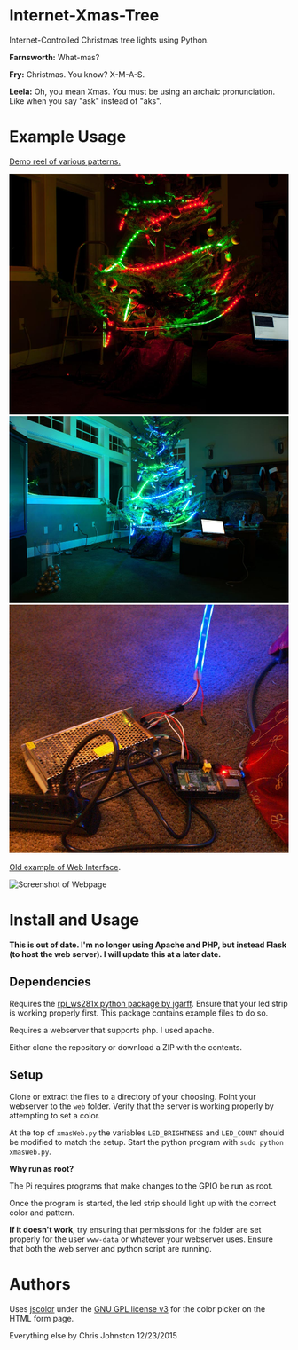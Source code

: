 # Internet-Xmas-Tree
Internet-Controlled Christmas tree lights using Python.

**Farnsworth:** What-mas?

**Fry:** Christmas. You know? X-M-A-S.

**Leela:** Oh, you mean Xmas. You must be using an archaic pronunciation. Like when you say "ask" instead of "aks".

# Example Usage

[Demo reel of various patterns.](https://www.youtube.com/watch?v=5M3lig-fI4s)

<img src="images/redgreen.jpg" alt="Picture of tree in use with Xmas colors" />

<img src="images/bluegreen.jpg" alt="Picture of tree in use with Seahawks colors" />

<img src="images/sketchywiring.jpg" alt="Picture of sketchy looking wiring setup from first version" />

[Old example of Web Interface](https://youtu.be/gIETAGKKV80).

![Screenshot of Webpage](http://puu.sh/m7AJj/7616c63f76.png "Screenshot of Webpage")

# Install and Usage

**This is out of date. I'm no longer using Apache and PHP, but instead Flask (to host the web server). I will update this at a later date.**

## Dependencies

Requires the [rpi\_ws281x python package by jgarff](https://github.com/jgarff/rpi_ws281x).
Ensure that your led strip is working properly first. This package contains example files to do so.

Requires a webserver that supports php. I used apache.

Either clone the repository or download a ZIP with the contents.

## Setup

Clone or extract the files to a directory of your choosing. Point your webserver to the `web` folder. Verify that the server is working properly by attempting to set a color.

At the top of `xmasWeb.py` the variables `LED_BRIGHTNESS` and `LED_COUNT` should be modified to match the setup. Start the python program with `sudo python xmasWeb.py`.

**Why run as root?**

The Pi requires programs that make changes to the GPIO be run as root.

Once the program is started, the led strip should light up with the correct color and pattern.

**If it doesn't work**, try ensuring that permissions for the folder are set properly for the user `www-data` or whatever your webserver uses. Ensure that both the web server and python script are running.

# Authors
Uses [jscolor](http://jscolor.com/) under the [GNU GPL license v3](http://www.gnu.org/licenses/gpl-3.0.en.html) for the color picker on the HTML form page.

Everything else by Chris Johnston 12/23/2015
